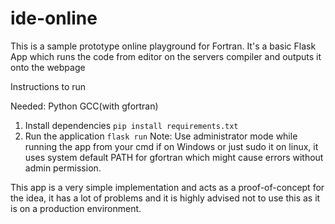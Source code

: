 # ide-online
This is a sample prototype online playground for Fortran.
It's a basic Flask App which runs the code from editor on the servers compiler and outputs it onto the webpage

Instructions to run

Needed: 
Python
GCC(with gfortran)

1. Install dependencies 
```pip install requirements.txt```
2. Run the application
```flask run```
Note: Use administrator mode while running the app from your cmd if on Windows or just sudo it on linux, it uses system default PATH for gfortran which might cause errors without admin permission.

This app is a very simple implementation and acts as a proof-of-concept for the idea, it has a lot of problems and it is highly advised not to use this as it is on a production environment. 
